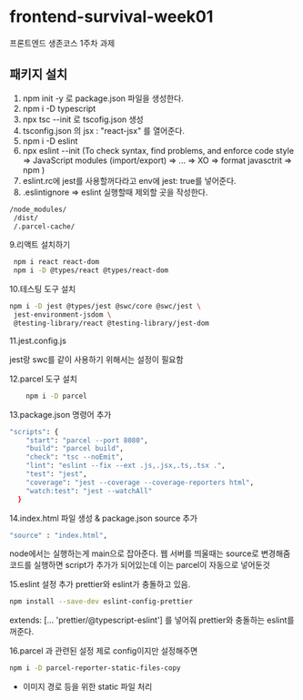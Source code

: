# frontend-survival-week01

프론트엔드 생존코스 1주차 과제

## 패키지 설치

1. npm init -y 로 package.json 파일을 생성한다.
2. npm i -D typescript
3. npx tsc --init 로 tscofig.json 생성
4. tsconfig.json 의 jsx : "react-jsx" 를 열어준다.
5. npm i -D eslint
6. npx eslint --init (To check syntax, find problems, and enforce code style
   => JavaScript modules (import/export) => ... => XO => format javasctrit
   => npm )
7. eslint.rc에 jest를 사용할꺼다라고 env에 jest: true를 넣어준다.
8. .eslintignore => eslint 실행할때 제외할 곳을 작성한다.

```bash
/node_modules/
 /dist/
 /.parcel-cache/
```

9.리액트 설치하기

```bash
 npm i react react-dom
 npm i -D @types/react @types/react-dom
```

10.테스팅 도구 설치

```bash
npm i -D jest @types/jest @swc/core @swc/jest \
 jest-environment-jsdom \
 @testing-library/react @testing-library/jest-dom
```

11.jest.config.js

jest랑 swc를 같이 사용하기 위해서는 설정이 필요함

12.parcel 도구 설치

```bash
    npm i -D parcel
```

13.package.json 명령어 추가

```bash
"scripts": {
    "start": "parcel --port 8080",
    "build": "parcel build",
    "check": "tsc --noEmit",
    "lint": "eslint --fix --ext .js,.jsx,.ts,.tsx .",
    "test": "jest",
    "coverage": "jest --coverage --coverage-reporters html",
    "watch:test": "jest --watchAll"
  }
```

14.index.html 파일 생성 & package.json source 추가

```bash
"source" : "index.html",
```

node에서는 실행하는게 main으로 잡아준다.
웹 서버를 띄울때는 source로 변경해줌
코드를 실행하면 script가 추가가 되어있는데 이는 parcel이 자동으로 넣어둔것

15.eslint 설정 추가
prettier와 eslint가 충돌하고 있음.

```bash
npm install --save-dev eslint-config-prettier
```

extends: [... 'prettier/@typescript-eslint'] 를 넣어줘 prettier와 충돌하는
eslint를 꺼준다.

16.parcel 과 관련된 설정
제로 config이지만 설정해주면

```bash
npm i -D parcel-reporter-static-files-copy
```

- 이미지 경로 등을 위한 static 파일 처리
